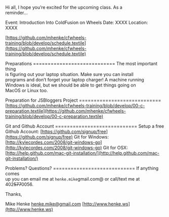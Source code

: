 Hi all, I hope you’re excited for the upcoming class. As a  
reminder…

Event: Introduction Into ColdFusion on Wheels Date: XXXX Location:  
XXXX

[https://github.com/mhenke/cfwheels-training/blob/develop/schedule.textile](https://github.com/mhenke/cfwheels-training/blob/develop/schedule.textile)

Preparations ============================ The most important thing  
is figuring out your laptop situation. Make sure you can install  
programs and don’t forget your laptop charger! A machine running  
Windows is ideal, but we should be able to get things going on  
MacOS or Linux too.

Preparation for JSBloggers Project ============================  
[https://github.com/mhenke/cfwheels-training/blob/develop/00-c-preparation.textile](https://github.com/mhenke/cfwheels-training/blob/develop/00-c-preparation.textile)

Git and Github Account ============================ Setup a free  
Github Account: [https://github.com/signup/free](https://github.com/signup/free) Git for Windows:  
[http://kylecordes.com/2008/git-windows-go](http://kylecordes.com/2008/git-windows-go) Git for OSX:  
[http://help.github.com/mac-git-installation/](http://help.github.com/mac-git-installation/)

Problems? Questions? ============================ If anything comes  
up you can email me at `henke.mike`gmail.com@ or call/text me at  
402~~577~~0056.

Thanks,

Mike Henke [henke.mike@gmail.com](mailto:henke.mike@gmail.com) [http://www.henke.ws](http://www.henke.ws)
